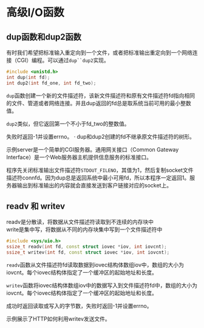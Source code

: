 # 高级I/O函数

## dup函数和dup2函数

有时我们希望把标准输入重定向到一个文件，或者把标准输出重定向到一个网络连接（CGI）编程。可以通过`dup``dup2`实现。

```c++
#include <unistd.h>
int dup(int fd);
int dup2(int fd_one, int fd_two);
```
`dup`函数创建一个新的文件描述符，该新文件描述符和原有文件描述符fd指向相同的文件、管道或者网络连接。并且dup返回的fd总是取系统当前可用的最小整数值。

`dup2`类似，但它返回第一个不小于fd_two的整数值。

失败时返回-1并设置errno。
·
dup和dup2创建的fd不继承原文件描述符的树形。

示例server是一个简单的CGI服务器。通用网关接口（Common Gateway Interface）是一个Web服务器主机提供信息服务的标准接口。

程序先关闭标准输出文件描述符`STDOUT_FILENO`，其值为1，然后复制socket文件描述符connfd。因为dup总是返回系统中最小可用fd，所以本程序一定返回1。服务器输出到标准输出的内容就会直接发送到客户链接对应的socket上。

## readv 和 writev

readv是分散读，将数据从文件描述符读取到不连续的内存块中  
write是集中写，将数据从不同的内存块集中写到一个文件描述符中

```c++
#include <sys/uio.h>
ssize_t readv(int fd, const struct iovec *iov, int iovcnt);
ssize_t writev(int fd, const struct iovec *iov, int iovcnt);
```
`readv`函数从文件描述符fd读取数据到iovec结构体数组iov中，数组的大小为iovcnt。每个iovec结构体指定了一个缓冲区的起始地址和长度。

`writev`函数将iovec结构体数组iov中的数据写入到文件描述符fd中，数组的大小为iovcnt。每个iovec结构体指定了一个缓冲区的起始地址和长度。

成功时返回读取或写入的字节数，失败时返回-1并设置errno。

示例展示了HTTP如何利用writev发送文件。